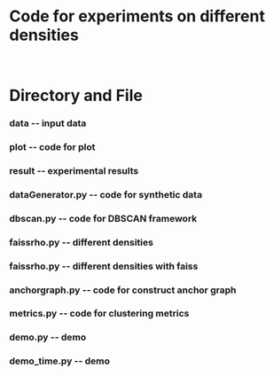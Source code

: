 # Code for experiments on different densities

<br>

# Directory and File
### data -- input data
### plot -- code for plot
### result -- experimental results
### dataGenerator.py -- code for synthetic data
### dbscan.py -- code for DBSCAN framework
### faissrho.py -- different densities
### faissrho.py -- different densities with faiss
### anchorgraph.py -- code for construct anchor graph
### metrics.py -- code for clustering metrics
### demo.py -- demo
### demo_time.py -- demo
